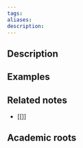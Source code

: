```yaml
---
tags: 
aliases: 
description:
---
```


## Description


## Examples 


## Related notes 
- [[]]

## Academic roots

